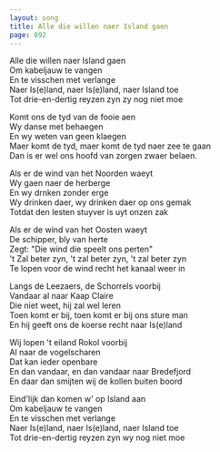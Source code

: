 ```yaml
---
layout: song
title: Alle die willen naer Island gaen
page: 892
---
```


Alle die willen naer Island gaen  
Om kabeljauw te vangen  
En te visschen met verlange  
Naer Is(e)land, naer Is(e)land, naer Island toe  
Tot drie-en-dertig reyzen zyn zy nog niet moe  

Komt ons de tyd van de fooie aen  
Wy danse met behaegen   
En wy weten van geen klaegen  
Maer komt de tyd, maer komt de tyd naer zee te gaan  
Dan is er wel ons hoofd van zorgen zwaer belaen.  

Als er de wind van het Noorden waeyt   
Wy gaen naer de herberge  
En wy drnken zonder erge  
Wy drinken daer, wy drinken daer op ons gemak  
Totdat den lesten stuyver is uyt onzen zak  

Als er de wind van het Oosten waeyt  
De schipper, bly van herte  
Zegt: "Die wind die speelt ons perten"  
't Zal beter zyn, 't zal beter zyn, 't zal beter zyn  
Te lopen voor de wind recht het kanaal weer in  

Langs de Leezaers, de Schorrels voorbij  
Vandaar al naar Kaap Claire  
Die niet weet, hij zal wel leren  
Toen komt er bij, toen komt er bij ons sture man  
En hij geeft ons de koerse recht naar Is(e)land  

Wij lopen 't eiland Rokol voorbij  
Al naar de vogelscharen  
Dat kan ieder openbare  
En dan vandaar, en dan vandaar naar Bredefjord  
En daar dan smijten wij de kollen buiten boord  

Eind'lijk dan komen w' op Island aan  
Om kabeljauw te vangen  
En te visschen met verlange  
Naer Is(e)land, naer Is(e)land, naer Island toe  
Tot drie-en-dertig reyzen zyn wy nog niet moe  
